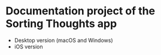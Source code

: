 # Documentation project of the Sorting Thoughts app

- Desktop version (macOS and Windows)
- iOS version
